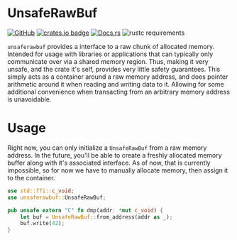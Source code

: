 # UnsafeRawBuf

[![GitHub](https://img.shields.io/github/license/Starz0r/unsaferawbuf-rs?style=flat-square)](https://github.com/Starz0r/unsaferawbuf-rs) [![crates.io badge](https://shields.io/crates/v/unsaferawbuf?style=flat-square)](https://crates.io/unsaferawbuf) [![Docs.rs](https://img.shields.io/docsrs/unsaferawbuf/latest?style=flat-square)](https://docs.rs/unsaferawbuf/latest) ![rustc requirements](https://img.shields.io/badge/rust-1.49+-brightgreen.svg?logo=rust&style=flat-square)

`unsaferawbuf` provides a interface to a raw chunk of allocated memory. Intended for usage with libraries or applications that can typically only communicate over via a shared memory region. Thus, making it very unsafe, and the crate it's self, provides very little safety guarantees. This simply acts as a container around a raw memory address, and does pointer arithmetic around it when reading and writing data to it. Allowing for some additional convenience when transacting from an arbitrary memory address is unavoidable.

# Usage

Right now, you can only initialize a `UnsafeRawBuf` from a raw memory address. In the future, you'll be able to create a freshly allocated memory buffer along with it's associated interface. As of now, that is currently impossible, so for now we have to manually allocate memory, then assign it to the container.

```rust
use std::ffi::c_void;
use unsaferawbuf::UnsafeRawBuf;

pub unsafe extern "C" fn dmp(addr: *mut c_void) {
    let buf = UnsafeRawBuf::from_address(addr as _);
    buf.write(42);
}
```